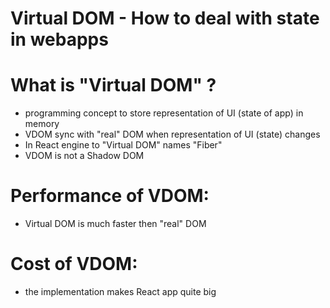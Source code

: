 # Virtual DOM - How to deal with state in webapps

# What is "Virtual DOM" ?
- programming concept to store representation of UI (state of app) in memory 
- VDOM sync with "real" DOM when representation of UI (state) changes
- In React engine to "Virtual DOM" names "Fiber"
- VDOM is not a Shadow DOM

# Performance of VDOM:
- Virtual DOM is much faster then "real" DOM

# Cost of VDOM:
- the implementation makes React app quite big
